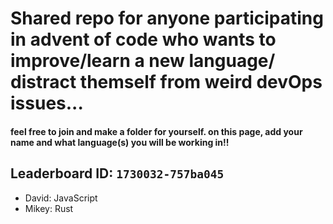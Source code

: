 # Shared repo for anyone participating in advent of code who wants to improve/learn a new language/ distract themself from weird devOps issues... 

#### feel free to join and make a folder for yourself. on this page, add your name and what language(s) you will be working in!!

## Leaderboard ID: `1730032-757ba045`


- David: JavaScript
- Mikey: Rust
